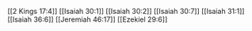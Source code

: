 [[2 Kings 17:4]]
[[Isaiah 30:1]]
[[Isaiah 30:2]]
[[Isaiah 30:7]]
[[Isaiah 31:1]]
[[Isaiah 36:6]]
[[Jeremiah 46:17]]
[[Ezekiel 29:6]]
